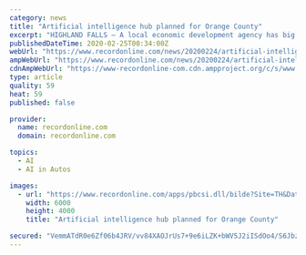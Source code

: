 ```yaml
---
category: news
title: "Artificial intelligence hub planned for Orange County"
excerpt: "HIGHLAND FALLS – A local economic development agency has big ambitions to lure researchers and companies to the Village of Highland Falls to study artificial intelligence ... of tasks normally requiring human intelligence, including visual perception, speech recognition and decision-making. Robots, self-driving cars and missile systems ..."
publishedDateTime: 2020-02-25T00:34:00Z
webUrl: "https://www.recordonline.com/news/20200224/artificial-intelligence-hub-planned-for-orange-county"
ampWebUrl: "https://www.recordonline.com/news/20200224/artificial-intelligence-hub-planned-for-orange-county?template=ampart"
cdnAmpWebUrl: "https://www-recordonline-com.cdn.ampproject.org/c/s/www.recordonline.com/news/20200224/artificial-intelligence-hub-planned-for-orange-county?template=ampart"
type: article
quality: 59
heat: 59
published: false

provider:
  name: recordonline.com
  domain: recordonline.com

topics:
  - AI
  - AI in Autos

images:
  - url: "https://www.recordonline.com/apps/pbcsi.dll/bilde?Site=TH&Date=20200224&Category=NEWS&ArtNo=200229625&Ref=AR"
    width: 6000
    height: 4000
    title: "Artificial intelligence hub planned for Orange County"

secured: "VemmATdR0e6Zf06b4JRV/vv84XAOJrUs7+9e6iLZK+bWV5J2iISdOo4/S6Jbz3OWdXwMN9wbrd/uWxkEfXlfGG/52YFkdrgitQEZCWHHEzPbobZBhua/kHkQmgsAPAIDThCsvaWbgvMbhyb8HjM89ti/7g2U2kYwc9smhwX//qCeBL3YO4fxPFWdRih17rxMfGBV91PBb4QqODhxfcpgTgfPlx6BhU/ryq+BJ+j93/m44xvZ9XCy+6qrqc38pxRIRQ8l4dkp9qDn5KV4I3p52Q3MCM7rCQJIT76vvpHw0TqpGfOUM1TBEk2sq640yI6D1PTmpJD/JzvBt1ZmNUsJ/SV6f4tM+S1EFhCm+vNpVYftRvD+RlN31RaciQIj6OYSXW7Z5y7z+hCSnL0kjxLlSOdOpcPNfDBhBrV1SdP9JJ6+AqNo+m2VAxDfqj1p7UIu8WAk126nRnTRgn1GrwIEtbrABTRbFnZdS6hRrxcGEns=;hawR1/ZEY9QrnSMX3SL/OQ=="
---
```


